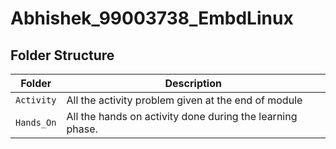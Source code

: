 # Abhishek_99003738_EmbdLinux

## Folder Structure
Folder             | Description
-------------------| -----------------------------------------
`Activity`   | All the activity problem given at the end of module
`Hands_On`   | All the hands on activity done during the learning phase.

